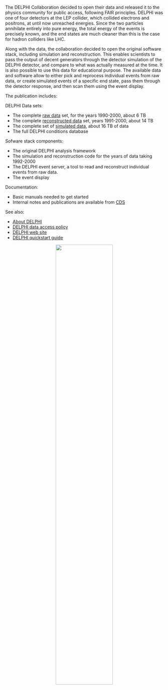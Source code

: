The DELPHI Collaboration decided to open their data and released it to the physics community for public access, following FAIR principles.
DELPHI was one of four detectors at the LEP collider, which collided electrons and positrons, at until now unreached energies. Since the two
particles annihilate entirely into pure energy, the total energy of the events is precisely known, and the end states are much cleaner than
this is the case for hadron colliders like LHC.


Along with the data, the collaboration decided to open
the original software stack, including simulation and reconstruction. This enables scientists to pass the output of decent generators through the detector simulation of the DELPHI detector,
and compare to what was actually measured at the time. It is also possible to use this data for educational purpose. The available data and software allow to either pick and reprocess individual
events from raw data, or create simulated events of a specific end state, pass them through the detector response, and then scan them using the event display.


The publication includes:

DELPHI Data sets:

* The complete [raw data](/search?q=&f=experiment%3ADELPHI&f=file_type%3ARAWD&l=list&order=desc&p=1&s=10&sort=mostrecent) set, for the years 1990-2000, about 6 TB
* The complete [reconstructed data](/search?q=&f=experiment%3ADELPHI&f=type%3ADataset%2Bsubtype%3ACollision&l=list&order=desc&p=1&s=10&sort=mostrecent) set, years 1991-2000, about 14 TB
* The complete set of [simulated data](/search?q=&f=experiment%3ADELPHI&f=type%3ADataset%2Bsubtype%3ASimulated&l=list&order=desc&p=1&s=10&sort=mostrecent), about 16 TB of data
* The full DELPHI conditions database

Sofware stack components:

* The original DELPHI analysis framework
* The simulation and reconstruction code for the years of data taking 1992-2000
* The DELPHI event server, a tool to read and reconstruct individual events from raw data.
* The event display

Documentation:

* Basic manuals needed to get started
* Internal notes and publications are available from [CDS](http://cds.cern.ch/search?ln=en&p=&action_search=Search&op1=a&m1=a&p1=&f1=&c=DELPHI&sf=&so=d&rm=&rg=10&sc=1&of=hb)

See also:

- [About DELPHI](/docs/about-delphi)
- [DELPHI data access policy](/record/417)
- [DELPHI web site](https://delphiwww.cern.ch)
- [DELPHI quickstart guide](/docs/delphi-getting-started)

<p><center><img src="/static/docs/delphi-data-release-2024/t302035_001_r109522_e013843.png" width="60%"></center></p>
